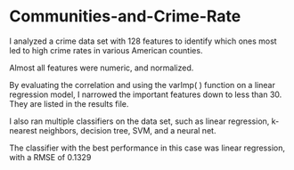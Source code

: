 # Communities-and-Crime-Rate

I analyzed a crime data set with 128 features to identify which ones most led to high crime rates in various American counties.

Almost all features were numeric, and normalized.

By evaluating the correlation and using the varImp( ) function on a linear regression model, I narrowed the important features
down to less than 30. They are listed in the results file.

I also ran multiple classifiers on the data set, such as linear regression, k-nearest neighbors, decision tree, SVM, and a neural net.

The classifier with the best performance in this case was linear regression, with a RMSE of 0.1329
